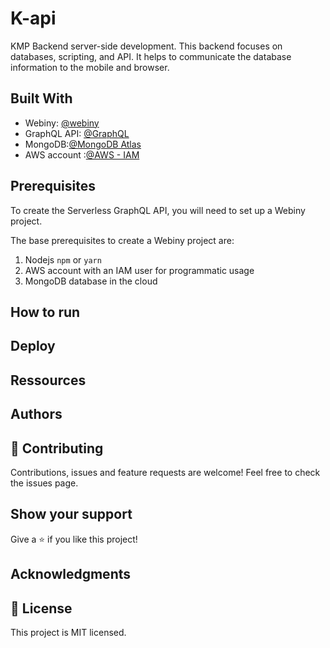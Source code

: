 # K-api

KMP Backend server-side development.
This backend focuses on databases, scripting, and API. It helps to communicate the database information to the mobile and browser.

## Built With

- Webiny: [@webiny](https://www.webiny.com/)
- GraphQL API: [@GraphQL](https://graphql.org/)
- MongoDB:[@MongoDB Atlas](https://docs.atlas.mongodb.com/getting-started/)
- AWS account :[@AWS - IAM](https://docs.webiny.com/docs/guides/aws-credentials)

## Prerequisites

To create the Serverless GraphQL API, you will need to set up a Webiny project.

The base prerequisites to create a Webiny project are:

1. Nodejs `npm` or `yarn`
2. AWS account with an IAM user for programmatic usage
3. MongoDB database in the cloud

## How to run

## Deploy

## Ressources

## Authors

## 🤝 Contributing

Contributions, issues and feature requests are welcome!
Feel free to check the issues page.


## Show your support

Give a ⭐️ if you like this project!

## Acknowledgments

## 📝 License

This project is MIT licensed.
